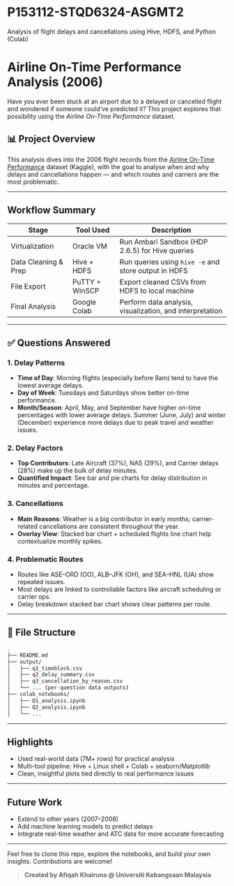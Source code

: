 # P153112-STQD6324-ASGMT2
Analysis of flight delays and cancellations using Hive, HDFS, and Python (Colab)

# Airline On-Time Performance Analysis (2006)

Have you ever been stuck at an airport due to a delayed or cancelled flight and wondered if someone could’ve predicted it? This project explores that possibility using the *Airline On-Time Performance* dataset.

## 📊 Project Overview
This analysis dives into the 2006 flight records from the [Airline On-Time Performance](https://tinyurl.com/u8rzvdsx) dataset (Kaggle), with the goal to analyse when and why delays and cancellations happen — and which routes and carriers are the most problematic.

---

## Workflow Summary

| Stage                    | Tool Used        | Description                                              |
|--------------------------|------------------|----------------------------------------------------------|
| Virtualization           | Oracle VM        | Run Ambari Sandbox (HDP 2.6.5) for Hive queries          |
| Data Cleaning & Prep     | Hive + HDFS      | Run queries using `hive -e` and store output in HDFS     |
| File Export              | PuTTY + WinSCP   | Export cleaned CSVs from HDFS to local machine           |
| Final Analysis           | Google Colab     | Perform data analysis, visualization, and interpretation |

---

## ✅ Questions Answered

### 1. Delay Patterns
- **Time of Day**: Morning flights (especially before 9am) tend to have the lowest average delays.
- **Day of Week**: Tuesdays and Saturdays show better on-time performance.
- **Month/Season**: April, May, and September have higher on-time percentages with lower average delays. Summer (June, July) and winter (December) experience more delays due to peak travel and weather issues.

### 2. Delay Factors
- **Top Contributors**: Late Aircraft (37%), NAS (29%), and Carrier delays (28%) make up the bulk of delay minutes.
- **Quantified Impact**: See bar and pie charts for delay distribution in minutes and percentage.

### 3. Cancellations
- **Main Reasons**: Weather is a big contributor in early months; carrier-related cancellations are consistent throughout the year.
- **Overlay View**: Stacked bar chart + scheduled flights line chart help contextualize monthly spikes.

### 4. Problematic Routes
- Routes like ASE–ORD (OO), ALB–JFK (OH), and SEA–HNL (UA) show repeated issues.
- Most delays are linked to controllable factors like aircraft scheduling or carrier ops.
- Delay breakdown stacked bar chart shows clear patterns per route.

---

## 📁 File Structure
```bash
.
├── README.md
├── output/
│   ├── q1_timeblock.csv
│   ├── q2_delay_summary.csv
│   ├── q3_cancellation_by_reason.csv
│   └── ... (per-question data outputs)
├── colab_notebooks/
│   ├── Q1_analysis.ipynb
│   ├── Q2_analysis.ipynb
│   └── ...
```

---

## Highlights
- Used real-world data (7M+ rows) for practical analysis
- Multi-tool pipeline: Hive + Linux shell + Colab + seaborn/Matplotlib
- Clean, insightful plots tied directly to real performance issues

---

## Future Work
- Extend to other years (2007–2008)
- Add machine learning models to predict delays
- Integrate real-time weather and ATC data for more accurate forecasting

---

Feel free to clone this repo, explore the notebooks, and build your own insights. Contributions are welcome!

> **Created by Afiqah Khairuna @ Universiti Kebangsaan Malaysia**

